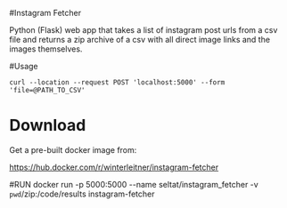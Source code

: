 #Instagram Fetcher

Python (Flask) web app that takes a list of instagram post urls from a csv file and returns a zip archive of a csv with all direct image links and the images themselves.


#Usage
```curl
curl --location --request POST 'localhost:5000' --form 'file=@PATH_TO_CSV'
```

# Download

Get a pre-built docker image from:

https://hub.docker.com/r/winterleitner/instagram-fetcher

#RUN
docker run -p 5000:5000 --name seltat/instagram_fetcher -v `pwd`/zip:/code/results instagram-fetcher
